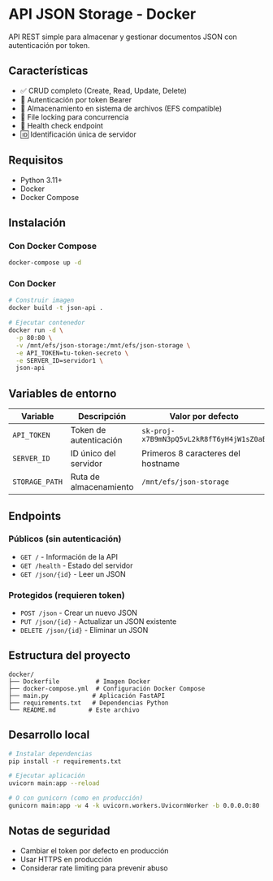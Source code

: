 # API JSON Storage - Docker

API REST simple para almacenar y gestionar documentos JSON con autenticación por token.

## Características

- ✅ CRUD completo (Create, Read, Update, Delete)
- 🔐 Autenticación por token Bearer
- 📁 Almacenamiento en sistema de archivos (EFS compatible)
- 🔄 File locking para concurrencia
- 🏥 Health check endpoint
- 🆔 Identificación única de servidor

## Requisitos

- Python 3.11+
- Docker
- Docker Compose

## Instalación

### Con Docker Compose

```bash
docker-compose up -d
```

### Con Docker

```bash
# Construir imagen
docker build -t json-api .

# Ejecutar contenedor
docker run -d \
  -p 80:80 \
  -v /mnt/efs/json-storage:/mnt/efs/json-storage \
  -e API_TOKEN=tu-token-secreto \
  -e SERVER_ID=servidor1 \
  json-api
```

## Variables de entorno

| Variable | Descripción | Valor por defecto |
|----------|-------------|-------------------|
| `API_TOKEN` | Token de autenticación | `sk-proj-x7B9mN3pQ5vL2kR8fT6yH4jW1sZ0aE` |
| `SERVER_ID` | ID único del servidor | Primeros 8 caracteres del hostname |
| `STORAGE_PATH` | Ruta de almacenamiento | `/mnt/efs/json-storage` |

## Endpoints

### Públicos (sin autenticación)

- `GET /` - Información de la API
- `GET /health` - Estado del servidor
- `GET /json/{id}` - Leer un JSON

### Protegidos (requieren token)

- `POST /json` - Crear un nuevo JSON
- `PUT /json/{id}` - Actualizar un JSON existente
- `DELETE /json/{id}` - Eliminar un JSON

## Estructura del proyecto

```
docker/
├── Dockerfile          # Imagen Docker
├── docker-compose.yml  # Configuración Docker Compose
├── main.py            # Aplicación FastAPI
├── requirements.txt   # Dependencias Python
└── README.md         # Este archivo
```

## Desarrollo local

```bash
# Instalar dependencias
pip install -r requirements.txt

# Ejecutar aplicación
uvicorn main:app --reload

# O con gunicorn (como en producción)
gunicorn main:app -w 4 -k uvicorn.workers.UvicornWorker -b 0.0.0.0:80
```

## Notas de seguridad

- Cambiar el token por defecto en producción
- Usar HTTPS en producción
- Considerar rate limiting para prevenir abuso
